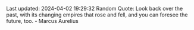 Last updated: 2024-04-02 19:29:32
Random Quote: Look back over the past, with its changing empires that rose and fell, and you can foresee the future, too. - Marcus Aurelius